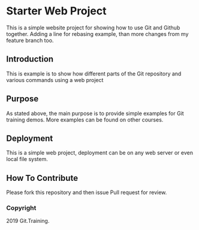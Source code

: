 # Starter Web Project

This is a simple website project for showing how to use Git and Github together.
Adding a line for rebasing example, than more changes from my feature branch too.

## Introduction

This is example is to show how different parts of the Git repository and various commands using a web project

## Purpose

As stated above, the main purpose is to provide simple examples for Git training demos.
More examples can be found on other courses.

## Deployment

This is a simple web project, deployment can be on any web server or even local file system.

## How To Contribute
Please fork this repository and then issue Pull request for review.

### Copyright
2019 Git.Training.
